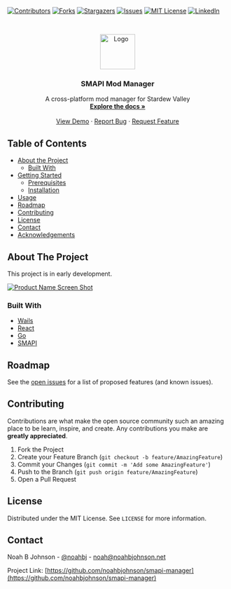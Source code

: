 <!-- PROJECT SHIELDS -->
<!--
*** I'm using markdown "reference style" links for readability.
*** Reference links are enclosed in brackets [ ] instead of parentheses ( ).
*** See the bottom of this document for the declaration of the reference variables
*** for contributors-url, forks-url, etc. This is an optional, concise syntax you may use.
*** https://www.markdownguide.org/basic-syntax/#reference-style-links
-->
[![Contributors][contributors-shield]][contributors-url]
[![Forks][forks-shield]][forks-url]
[![Stargazers][stars-shield]][stars-url]
[![Issues][issues-shield]][issues-url]
[![MIT License][license-shield]][license-url]
[![LinkedIn][linkedin-shield]][linkedin-url]



<!-- PROJECT LOGO -->
<br />
<p align="center">
  <a href="https://github.com/noahbjohnson/smapi-manager">
    <img src="images/logo.png" alt="Logo" width="80" height="80">
  </a>

  <h3 align="center">SMAPI Mod Manager</h3>

  <p align="center">
    A cross-platform mod manager for Stardew Valley
    <br />
    <a href="https://github.com/noahbjohnson/smapi-manager"><strong>Explore the docs »</strong></a>
    <br />
    <br />
    <a href="https://github.com/noahbjohnson/smapi-manager">View Demo</a>
    ·
    <a href="https://github.com/noahbjohnson/smapi-manager/issues">Report Bug</a>
    ·
    <a href="https://github.com/noahbjohnson/smapi-manager/issues">Request Feature</a>
  </p>
</p>



<!-- TABLE OF CONTENTS -->
## Table of Contents

* [About the Project](#about-the-project)
  * [Built With](#built-with)
* [Getting Started](#getting-started)
  * [Prerequisites](#prerequisites)
  * [Installation](#installation)
* [Usage](#usage)
* [Roadmap](#roadmap)
* [Contributing](#contributing)
* [License](#license)
* [Contact](#contact)
* [Acknowledgements](#acknowledgements)



<!-- ABOUT THE PROJECT -->
## About The Project

This project is in early development.

[![Product Name Screen Shot][product-screenshot]](https://example.com)


### Built With

* [Wails](https://wails.app/)
* [React](https://reactjs.org/)
* [Go](https://golang.org/)
* [SMAPI](https://github.com/Pathoschild/SMAPI)



<!-- GETTING STARTED 
## Getting Started

To get a local copy up and running follow these simple steps.

### Prerequisites

This is an example of how to list things you need to use the software and how to install them.
* npm
```sh
npm install npm@latest -g
```

### Installation
 
1. Clone the smapi-manager
```sh
git clone https://github.com/noahbjohnson/smapi-manager.git
```
2. Install NPM packages
```sh
npm install
```

-->

<!-- USAGE EXAMPLES 
## Usage

Use this space to show useful examples of how a project can be used. Additional screenshots, code examples and demos work well in this space. You may also link to more resources.

_For more examples, please refer to the [Documentation](https://example.com)_

-->

<!-- ROADMAP -->
## Roadmap

See the [open issues](https://github.com/noahbjohnson/smapi-manager/issues) for a list of proposed features (and known issues).



<!-- CONTRIBUTING -->
## Contributing

Contributions are what make the open source community such an amazing place to be learn, inspire, and create. Any contributions you make are **greatly appreciated**.

1. Fork the Project
2. Create your Feature Branch (`git checkout -b feature/AmazingFeature`)
3. Commit your Changes (`git commit -m 'Add some AmazingFeature'`)
4. Push to the Branch (`git push origin feature/AmazingFeature`)
5. Open a Pull Request



<!-- LICENSE -->
## License

Distributed under the MIT License. See `LICENSE` for more information.



<!-- CONTACT -->
## Contact

Noah B Johnson - [@noahbj](https://twitter.com/noahbj) - noah@noahbjohnson.net

Project Link: [https://github.com/noahbjohnson/smapi-manager](https://github.com/noahbjohnson/smapi-manager)



<!-- ACKNOWLEDGEMENTS 
## Acknowledgements

* []()
* []()
* []()
-->




<!-- MARKDOWN LINKS & IMAGES -->
<!-- https://www.markdownguide.org/basic-syntax/#reference-style-links -->
[contributors-shield]: https://img.shields.io/github/contributors/noahbjohnson/smapi-manager.svg?style=flat-square
[contributors-url]: https://github.com/noahbjohnson/smapi-manager/graphs/contributors
[forks-shield]: https://img.shields.io/github/forks/noahbjohnson/smapi-manager.svg?style=flat-square
[forks-url]: https://github.com/noahbjohnson/smapi-manager/network/members
[stars-shield]: https://img.shields.io/github/stars/noahbjohnson/smapi-manager.svg?style=flat-square
[stars-url]: https://github.com/noahbjohnson/smapi-manager/stargazers
[issues-shield]: https://img.shields.io/github/issues/noahbjohnson/smapi-manager.svg?style=flat-square
[issues-url]: https://github.com/noahbjohnson/smapi-manager/issues
[license-shield]: https://img.shields.io/github/license/noahbjohnson/smapi-manager.svg?style=flat-square
[license-url]: https://github.com/noahbjohnson/smapi-manager/blob/master/LICENSE
[linkedin-shield]: https://img.shields.io/badge/-LinkedIn-black.svg?style=flat-square&logo=linkedin&colorB=555
[linkedin-url]: https://linkedin.com/in/noahbjohnson
[product-screenshot]: images/screenshot.png
